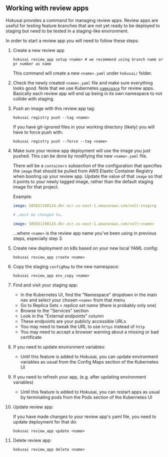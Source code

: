 ## Working with review apps

Hokusai provides a command for managing review apps. Review apps are useful for testing feature branches that are not yet ready to be deployed to staging but need to be tested in a staging-like environment.

In order to start a review app you will need to follow these steps:

1) Create a new review app
    ```shell
    hokusai review_app setup <name> # we recommend using branch name or pr number as name
    ```
    This command will create a new `<name>.yaml` under `hokusai/` folder.

2) Check the newly created `<name>.yaml` file and make sure everything looks good. Note that we use Kubernetes [`namespace`](https://kubernetes.io/docs/concepts/overview/working-with-objects/namespaces/) for review apps. Basically each review app will end up being in its own namespace to not collide with staging.

3) Push an image with this review app tag:

    ```shell
    hokusai registry push --tag <name>
    ```

    If you have git-ignored files in your working directory (likely) you will have to force push with:
    ```shell
    hokusai registry push --force --tag <name>
    ```

4) Make sure your review app deployment will use the image you just pushed. This can be done by modifying the new `<name>.yaml` file.

    There will be a `containers` subsection of the configuration that specifies the `image` that should be pulled from AWS Elastic Container Registry when booting up your review app. Update the value of that `image` so that it points to your newly tagged image, rather than the default staging image for that project.

    Example:
    ```yml
    image: 585031190124.dkr.ecr.us-east-1.amazonaws.com/volt:staging

    # …must be changed to…

    image: 585031190124.dkr.ecr.us-east-1.amazonaws.com/volt:<name>
    ```
    …where `<name>` is the review app name you've been using in previous steps, especially step 3.


5) Create new deployment on k8s based on your new local YAML config:

    ```shell
    hokusai review_app create <name>
    ```

6) Copy the staging `configMap` to the new namespace:

    ```shell
    hokusai review_app env_copy <name>
    ```

7) Find and visit your staging app:

    - In the Kubernetes UI, find the "Namespace" dropdown in the main nav and select your chosen `<name>` from that menu
    - Go to Replica Sets > _replica set name_ (there is probably only one)
    - Browse to the "Services" section
    - Look in the "External endpoints" column
    - These endpoints are your publicly accessible URLs
    - You may need to tweak the URL to use `https` instead of `http`
    - You may need to accept a browser warning about a missing or bad certificate

8) If you need to update environment variables:

    - Until this feature is added to Hokusai, you can update environment variables as usual from the Config Maps section of the Kubernetes UI

9) If you need to refresh your app, (e.g. after updating environment variables)

    - Until this feature is added to Hokusai, you can restart apps as usual by terminating pods from the Pods section of the Kubernetes UI

10) Update review app:

    If you have made changes to your review app's yaml file, you need to update deployment for that do:
    ```shell
    hokusai review_app update <name>
    ```

11) Delete review app:

    ```shell
    hokusai review_app delete <name>
    ```

